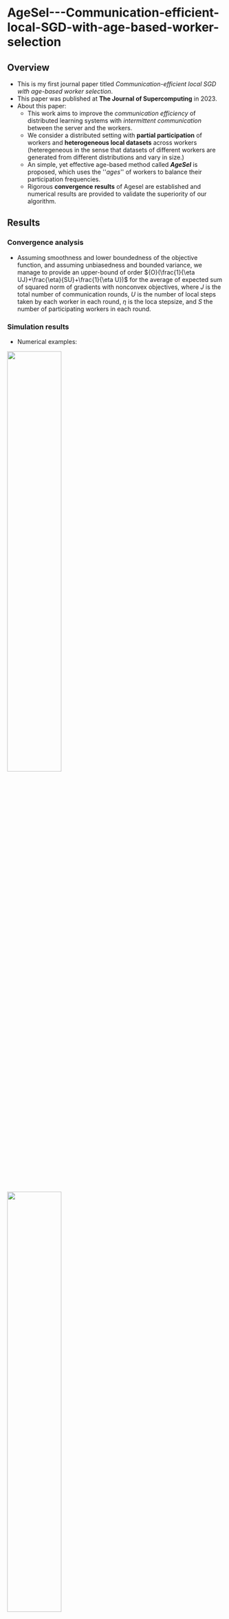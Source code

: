 # AgeSel---Communication-efficient-local-SGD-with-age-based-worker-selection
## Overview
- This is my first journal paper titled _Communication-efficient local SGD with age-based worker selection_.
- This paper was published at **The Journal of Supercomputing** in 2023.
- About this paper:
  * This work aims to improve the _communication efficiency_ of distributed learning systems with _intermittent communication_ between the server and the workers.
  * We consider a distributed setting with **partial participation** of workers and **heterogeneous local datasets** across workers (heteregeneous in the sense that datasets of different workers are generated from different distributions and vary in size.)
  * An simple, yet effective age-based method called **_AgeSel_** is proposed, which uses the ''_ages_'' of workers to balance their participation frequencies.
  * Rigorous **convergence results** of Agesel are established and numerical results are provided to validate the superiority of our algorithm.
## Results
### Convergence analysis
- Assuming smoothness and lower boundedness of the objective function, and assuming unbiasedness and bounded variance, we manage to provide an upper-bound of order ${O}(\frac{1}{\eta UJ}+\frac{\eta}{SU}+\frac{1}{\eta U})$ for the average of expected sum of squared norm of gradients with nonconvex objectives, where $J$ is the total number of communication rounds, $U$ is the number of local steps taken by each worker in each round, $\eta$ is the loca stepsize, and $S$ the number of participating workers in each round.
### Simulation results
- Numerical examples:
  

<img src="https://github.com/user-attachments/assets/96ddd0e9-fae0-41d1-959a-649be0be64bc" width="50%" /> <img src="https://github.com/user-attachments/assets/4d150d88-4083-4254-a1d5-1fe4c510cf57" width="50%" />


## Codes
- In the file AgeSel_EMNIST_MC.py, we solve the image classification task of the EMNIST dataset with a two-layer fully connected NN. We compare the proposed AgeSel algorithm with state-of-the-art algorithms such as FedAvg, Optimal Client Sampling (OCS) and Round Robin (RR) in terms of training rounds and communication cost. We perform 10 Monte Carlo runs to increase the stability of the results.
- In the file AgeSel_CIFAR_MC.py, we do the same thing as above, but using the CIFAR-10 dataset and a CNN with 2 conv layers and 3 fc layers. Both results demonstrate the superiority of our algorithm.
- In the file AgeSel_S.py, we explore the impact of the hyper-parameter $S$ in the algorithm, which is the number of workers participating in each round.

We direct the reader to our published paper for more information https://link.springer.com/article/10.1007/s11227-023-05190-7 or https://arxiv.org/abs/2210.17073
